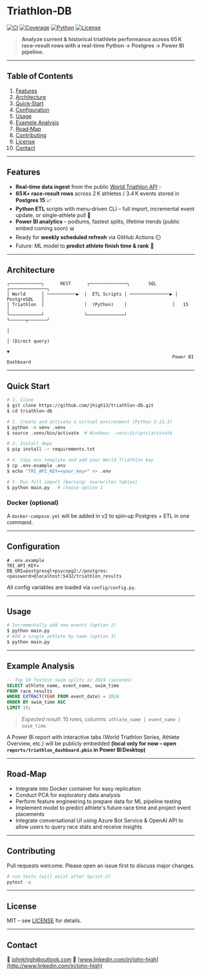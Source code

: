 # Triathlon‑DB

[![CI](https://github.com/jhigh13/triathlon-db/actions/workflows/ci.yml/badge.svg)](https://github.com/jhigh13/triathlon-db/actions/workflows/ci.yml)
[![Coverage](https://img.shields.io/coveralls/github/jhigh13/triathlon-db?style=flat)](https://coveralls.io/github/jhigh13/triathlon-db)
[![Python](https://img.shields.io/badge/python-3.13-blue)](https://www.python.org/)
[![License](https://img.shields.io/github/license/jhigh13/triathlon-db)](LICENSE)

> **Analyze current & historical triathlete performance across 65 K race‑result rows with a real‑time Python → Postgres → Power BI pipeline.**
---

## Table of Contents

1. [Features](#features)
2. [Architecture](#architecture)
3. [Quick‑Start](#quick-start)
4. [Configuration](#configuration)
5. [Usage](#usage)
6. [Example Analysis](#example-analysis)
7. [Road‑Map](#road-map)
8. [Contributing](#contributing)
9. [License](#license)
10. [Contact](#contact)

---

## Features

* **Real‑time data ingest** from the public [World Triathlon API](https://developers.triathlon.org/reference/athletes-api-overview) 💧
* **65 K+ race‑result rows** across 2 K athletes / 3.4 K events stored in **Postgres 15** 📈
* **Python ETL** scripts with menu‑driven CLI – full import, incremental event update, or single‑athlete pull 🐍
* **Power BI analytics** – podiums, fastest splits, lifetime trends (public embed coming soon) 📊
* Ready for **weekly scheduled refresh** via GitHub Actions ⏲️
* Future: ML model to **predict athlete finish time & rank** 🧠

---

## Architecture

```
┌────────────┐      REST      ┌──────────────┐       SQL        ┌──────────────┐
│ World      │ ───────────▶  │  ETL Scripts │ ───────────────▶ │ PostgreSQL   │
│ Triathlon  │               │  (Python)    │                 │   15         │
└────────────┘               └──────────────┘                 └──────┬───────┘
                                                                      │
                                                                      │ (Direct query)
                                                                      ▼
                                                              Power BI Dashboard
```

---

## Quick Start

```bash
# 1. Clone
$ git clone https://github.com/jhigh13/triathlon-db.git
$ cd triathlon-db

# 2. Create and activate a virtual environment (Python 3.13.3)
$ python -m venv .venv
$ source .venv/bin/activate  # Windows: .venv\Scripts\activate

# 3. Install deps
$ pip install -r requirements.txt

# 4. Copy env template and add your World Triathlon key
$ cp .env.example .env
$ echo "TRI_API_KEY=<your_key>" >> .env

# 5. Run full import (Warning: overwrites tables)
$ python main.py   # choose option 1
```

### Docker (optional)

A `docker-compose.yml` will be added in v2 to spin‑up Postgres + ETL in one command.

---

## Configuration

```dotenv
# .env.example
TRI_API_KEY=
DB_URI=postgresql+psycopg2://postgres:<password>@localhost:5432/triathlon_results
```

All config variables are loaded via `config/config.py`.

---

## Usage

```bash
# Incrementally add new events (option 2)
$ python main.py
# Add a single athlete by name (option 3)
$ python main.py
```

---

## Example Analysis

```sql
-- Top 10 fastest swim splits in 2024 (seconds)
SELECT athlete_name, event_name, swim_time
FROM race_results
WHERE EXTRACT(YEAR FROM event_date) = 2024
ORDER BY swim_time ASC
LIMIT 10;
```

> *Expected result*: 10 rows, columns: `athlete_name | event_name | swim_time`.

A Power BI report with interactive tabs (World Triathlon Series, Athlete Overview, etc.) will be publicly embedded **(local only for now – open `reports/triathlon_dashboard.pbix` in Power BI Desktop)**

---

## Road‑Map

* Integrate into Docker container for easy replication 
* Conduct PCA for exploratory data analysis 
* Perform feature engineering to prepare data for ML pipeline testing 
* Implement model to predict athlete's future race time and project event placements 
* Integrate conversational UI using Azure Bot Service & OpenAI API to allow users to query race stats and receive insights 

---

## Contributing

Pull requests welcome. Please open an issue first to discuss major changes.

```bash
# run tests (will exist after Sprint‑2)
pytest -q
```

---

## License

MIT – see [LICENSE](LICENSE) for details.

---

## Contact

📧 [johnkhigh@outlook.com](mailto:johnkhigh@outlook.com)
🔗 [www.linkedin.com/in/john-high](http://www.linkedin.com/in/john-high)